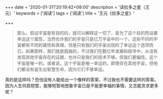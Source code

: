+++
date = '2020-01-31T20:19:42+08:00'
description = '读拉多之星（王元）'
keywords = ['阅读']
tags = ['阅读']
title = '王元《拉多之星》'

+++

> 那么，假设宇宙是有目的的，就可以解释这一切了，是为了这个目的而设置幸运这个属性，当然也许我们的宇宙只是亿万宇宙中的一个，这些不同的宇宙都有不同的属性和真理，但是只有我们的宇宙出现的了幸运这个选项而已，如果那样，我们就是孤独的，不过我们在数亿年发展和探寻中，从没有发现其他宇宙存在的证据，也许只是我们的技术不够。但我们更偏信，这个宇宙是唯一的。或者说，这个宇宙是唯一幸运的，即使存在其他宇宙，但他们都没有诞生出智慧生命，因为它们不够幸运。

真的是这样吗？恐怕没有人能给出一个像样的答案，不过我也不需要这样的答案。因为人生何其短暂，能够短暂地想象宇宙已是不能更幸福的事情，又怎能贪求更多呢？
